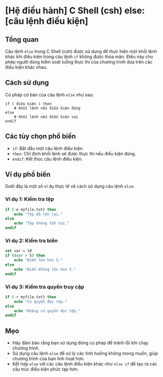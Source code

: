 # [Hệ điều hành] C Shell (csh) else: [câu lệnh điều kiện]

## Tổng quan
Câu lệnh `else` trong C Shell (csh) được sử dụng để thực hiện một khối lệnh khác khi điều kiện trong câu lệnh `if` không được thỏa mãn. Điều này cho phép người dùng kiểm soát luồng thực thi của chương trình dựa trên các điều kiện khác nhau.

## Cách sử dụng
Cú pháp cơ bản của câu lệnh `else` như sau:

```
if ( điều kiện ) then
    # khối lệnh nếu điều kiện đúng
else
    # khối lệnh nếu điều kiện sai
endif
```

## Các tùy chọn phổ biến
- `if`: Bắt đầu một câu lệnh điều kiện.
- `then`: Chỉ định khối lệnh sẽ được thực thi nếu điều kiện đúng.
- `endif`: Kết thúc câu lệnh điều kiện.

## Ví dụ phổ biến
Dưới đây là một số ví dụ thực tế về cách sử dụng câu lệnh `else`:

### Ví dụ 1: Kiểm tra tệp
```csh
if (-e myfile.txt) then
    echo "Tệp đã tồn tại."
else
    echo "Tệp không tồn tại."
endif
```

### Ví dụ 2: Kiểm tra biến
```csh
set var = 10
if ($var > 5) then
    echo "Biến lớn hơn 5."
else
    echo "Biến không lớn hơn 5."
endif
```

### Ví dụ 3: Kiểm tra quyền truy cập
```csh
if (-r myfile.txt) then
    echo "Có quyền đọc tệp."
else
    echo "Không có quyền đọc tệp."
endif
```

## Mẹo
- Hãy đảm bảo rằng bạn sử dụng đúng cú pháp để tránh lỗi khi chạy chương trình.
- Sử dụng câu lệnh `else` để xử lý các tình huống không mong muốn, giúp chương trình của bạn linh hoạt hơn.
- Kết hợp `else` với các câu lệnh điều kiện khác như `else if` để tạo ra các cấu trúc điều kiện phức tạp hơn.